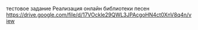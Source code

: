 тестовое задание Реализация онлайн библиотеки песен 
https://drive.google.com/file/d/17VOckle29QWL3JPAcgoHN4ct0XnV8q4n/view

